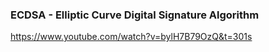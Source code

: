 ### ECDSA - Elliptic Curve Digital Signature Algorithm
https://www.youtube.com/watch?v=bylH7B79OzQ&t=301s